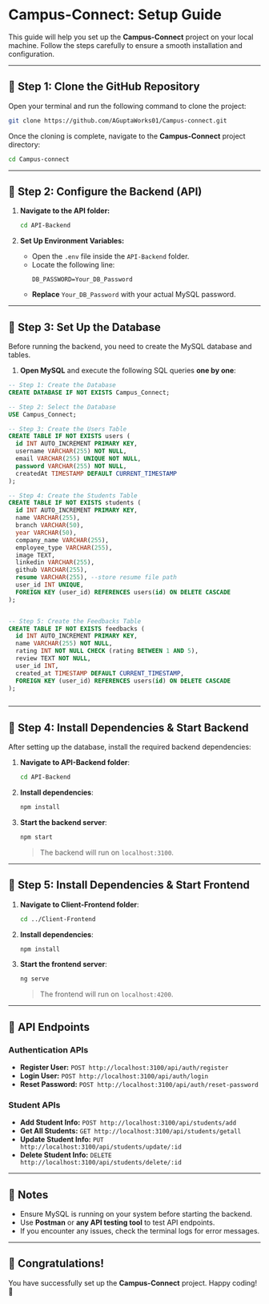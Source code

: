 # **Campus-Connect: Setup Guide**

This guide will help you set up the **Campus-Connect** project on your local machine. Follow the steps carefully to ensure a smooth installation and configuration.

---

## **📌 Step 1: Clone the GitHub Repository**

Open your terminal and run the following command to clone the project:

```bash
git clone https://github.com/AGuptaWorks01/Campus-connect.git
```

Once the cloning is complete, navigate to the **Campus-Connect** project directory:

```bash
cd Campus-connect
```

---

## **📌 Step 2: Configure the Backend (API)**

1. **Navigate to the API folder:**

   ```bash
   cd API-Backend
   ```

2. **Set Up Environment Variables:**
   - Open the `.env` file inside the `API-Backend` folder.
   - Locate the following line:
     ```
     DB_PASSWORD=Your_DB_Password
     ```
   - **Replace** `Your_DB_Password` with your actual MySQL password.

---

## **📌 Step 3: Set Up the Database**

Before running the backend, you need to create the MySQL database and tables.

1. **Open MySQL** and execute the following SQL queries **one by one**:

```sql
-- Step 1: Create the Database
CREATE DATABASE IF NOT EXISTS Campus_Connect;

-- Step 2: Select the Database
USE Campus_Connect;

-- Step 3: Create the Users Table
CREATE TABLE IF NOT EXISTS users (
  id INT AUTO_INCREMENT PRIMARY KEY,
  username VARCHAR(255) NOT NULL,
  email VARCHAR(255) UNIQUE NOT NULL,
  password VARCHAR(255) NOT NULL,
  createdAt TIMESTAMP DEFAULT CURRENT_TIMESTAMP
);

-- Step 4: Create the Students Table
CREATE TABLE IF NOT EXISTS students (
  id INT AUTO_INCREMENT PRIMARY KEY,
  name VARCHAR(255),
  branch VARCHAR(50),
  year VARCHAR(50),
  company_name VARCHAR(255),
  employee_type VARCHAR(255),
  image TEXT,
  linkedin VARCHAR(255),
  github VARCHAR(255),
  resume VARCHAR(255), --store resume file path
  user_id INT UNIQUE,
  FOREIGN KEY (user_id) REFERENCES users(id) ON DELETE CASCADE
);


-- Step 5: Create the Feedbacks Table
CREATE TABLE IF NOT EXISTS feedbacks (
  id INT AUTO_INCREMENT PRIMARY KEY,
  name VARCHAR(255) NOT NULL,
  rating INT NOT NULL CHECK (rating BETWEEN 1 AND 5),
  review TEXT NOT NULL,
  user_id INT,
  created_at TIMESTAMP DEFAULT CURRENT_TIMESTAMP,
  FOREIGN KEY (user_id) REFERENCES users(id) ON DELETE CASCADE
);



```

---

## **📌 Step 4: Install Dependencies & Start Backend**

After setting up the database, install the required backend dependencies:

1. **Navigate to API-Backend folder**:
   ```bash
   cd API-Backend
   ```
2. **Install dependencies**:
   ```bash
   npm install
   ```
3. **Start the backend server**:
   ```bash
   npm start
   ```
   > The backend will run on `localhost:3100`.

---

## **📌 Step 5: Install Dependencies & Start Frontend**

1. **Navigate to Client-Frontend folder**:
   ```bash
   cd ../Client-Frontend
   ```
2. **Install dependencies**:
   ```bash
   npm install
   ```
3. **Start the frontend server**:
   ```bash
   ng serve
   ```
   > The frontend will run on `localhost:4200`.

---

## **📌 API Endpoints**

### **Authentication APIs**

- **Register User:** `POST http://localhost:3100/api/auth/register`
- **Login User:** `POST http://localhost:3100/api/auth/login`
- **Reset Password:** `POST http://localhost:3100/api/auth/reset-password`

### **Student APIs**

- **Add Student Info:** `POST http://localhost:3100/api/students/add`
- **Get All Students:** `GET http://localhost:3100/api/students/getall`
- **Update Student Info:** `PUT http://localhost:3100/api/students/update/:id`
- **Delete Student Info:** `DELETE http://localhost:3100/api/students/delete/:id`

---

## **📌 Notes**

- Ensure MySQL is running on your system before starting the backend.
- Use **Postman** or **any API testing tool** to test API endpoints.
- If you encounter any issues, check the terminal logs for error messages.

---

## 🎉 **Congratulations!**

You have successfully set up the **Campus-Connect** project. Happy coding! 🚀
